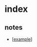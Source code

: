 # index


## notes
- [[example]]




[//begin]: # "Autogenerated link references for markdown compatibility"
[example]: notes/example.md "Example"
[//end]: # "Autogenerated link references"
